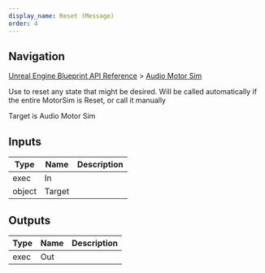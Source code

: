 ```yaml
---
display_name: Reset (Message)
order: 4
---
```

## Navigation

[Unreal Engine Blueprint API Reference](https://dev.epicgames.com/documentation/en-us/unreal-engine/BlueprintAPI) > [Audio Motor Sim](https://dev.epicgames.com/documentation/en-us/unreal-engine/BlueprintAPI/AudioMotorSim)

Use to reset any state that might be desired. Will be called automatically if the entire MotorSim is Reset, or call it manually

Target is Audio Motor Sim

## Inputs

| Type | Name | Description |
| --- | --- | --- |
| exec | In |  |
| object | Target |  |

## Outputs

| Type | Name | Description |
| --- | --- | --- |
| exec | Out |  |
